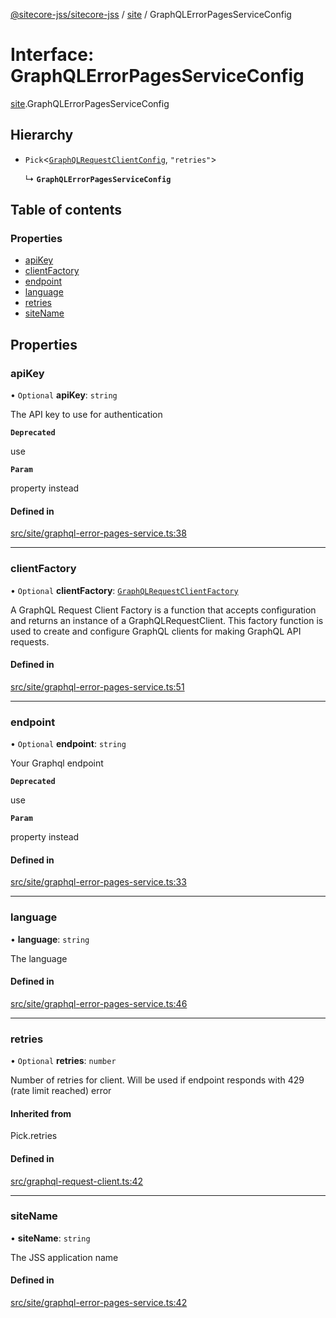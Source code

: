 [@sitecore-jss/sitecore-jss](../README.md) / [site](../modules/site.md) / GraphQLErrorPagesServiceConfig

# Interface: GraphQLErrorPagesServiceConfig

[site](../modules/site.md).GraphQLErrorPagesServiceConfig

## Hierarchy

- `Pick`<[`GraphQLRequestClientConfig`](../modules/index.md#graphqlrequestclientconfig), ``"retries"``\>

  ↳ **`GraphQLErrorPagesServiceConfig`**

## Table of contents

### Properties

- [apiKey](site.GraphQLErrorPagesServiceConfig.md#apikey)
- [clientFactory](site.GraphQLErrorPagesServiceConfig.md#clientfactory)
- [endpoint](site.GraphQLErrorPagesServiceConfig.md#endpoint)
- [language](site.GraphQLErrorPagesServiceConfig.md#language)
- [retries](site.GraphQLErrorPagesServiceConfig.md#retries)
- [siteName](site.GraphQLErrorPagesServiceConfig.md#sitename)

## Properties

### apiKey

• `Optional` **apiKey**: `string`

The API key to use for authentication

**`Deprecated`**

use

**`Param`**

property instead

#### Defined in

[src/site/graphql-error-pages-service.ts:38](https://github.com/Sitecore/jss/blob/e7fc6927e/packages/sitecore-jss/src/site/graphql-error-pages-service.ts#L38)

___

### clientFactory

• `Optional` **clientFactory**: [`GraphQLRequestClientFactory`](../modules/index.md#graphqlrequestclientfactory)

A GraphQL Request Client Factory is a function that accepts configuration and returns an instance of a GraphQLRequestClient.
This factory function is used to create and configure GraphQL clients for making GraphQL API requests.

#### Defined in

[src/site/graphql-error-pages-service.ts:51](https://github.com/Sitecore/jss/blob/e7fc6927e/packages/sitecore-jss/src/site/graphql-error-pages-service.ts#L51)

___

### endpoint

• `Optional` **endpoint**: `string`

Your Graphql endpoint

**`Deprecated`**

use

**`Param`**

property instead

#### Defined in

[src/site/graphql-error-pages-service.ts:33](https://github.com/Sitecore/jss/blob/e7fc6927e/packages/sitecore-jss/src/site/graphql-error-pages-service.ts#L33)

___

### language

• **language**: `string`

The language

#### Defined in

[src/site/graphql-error-pages-service.ts:46](https://github.com/Sitecore/jss/blob/e7fc6927e/packages/sitecore-jss/src/site/graphql-error-pages-service.ts#L46)

___

### retries

• `Optional` **retries**: `number`

Number of retries for client. Will be used if endpoint responds with 429 (rate limit reached) error

#### Inherited from

Pick.retries

#### Defined in

[src/graphql-request-client.ts:42](https://github.com/Sitecore/jss/blob/e7fc6927e/packages/sitecore-jss/src/graphql-request-client.ts#L42)

___

### siteName

• **siteName**: `string`

The JSS application name

#### Defined in

[src/site/graphql-error-pages-service.ts:42](https://github.com/Sitecore/jss/blob/e7fc6927e/packages/sitecore-jss/src/site/graphql-error-pages-service.ts#L42)
